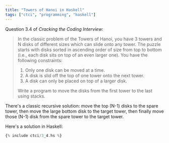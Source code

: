```yaml
---
title: "Towers of Hanoi in Haskell"
tags: ["ctci", "programming", "haskell"]
---
```


Question 3.4 of _Cracking the Coding Interview_:

> In the classic problem of the Towers of Hanoi, 
> you have 3 towers and N disks of different sizes 
> which can slide onto any tower. 
> The puzzle starts with disks sorted 
> in ascending order of size from top to bottom 
> (i.e., each disk sits on top of an even larger one). 
> You have the following constraints:
> 
> 1. Only one disk can be moved at a time.
> 2. A disk is slid off the top of one tower onto  the next tower.
> 3. A disk can only be placed on top of a larger disk.
> 
> Write a program to move the disks from the first tower to the last using stacks.

There's a classic recursive solution:
move the top (N-1) disks to the spare tower,
then move the large bottom disk to the target tower,
then finally move those (N-1) disk from the spare tower to the target tower.

Here's a solution in Haskell:

```hs
{% include ctci/3_4.hs %}
```